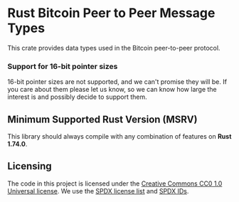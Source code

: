 # Rust Bitcoin Peer to Peer Message Types

This crate provides data types used in the Bitcoin peer-to-peer protocol.

### Support for 16-bit pointer sizes

16-bit pointer sizes are not supported, and we can't promise they will be. If you care about them
please let us know, so we can know how large the interest is and possibly decide to support them.

## Minimum Supported Rust Version (MSRV)

This library should always compile with any combination of features on **Rust 1.74.0**.

## Licensing

The code in this project is licensed under the [Creative Commons CC0 1.0 Universal license](../LICENSE).
We use the [SPDX license list](https://spdx.org/licenses/) and [SPDX IDs](https://spdx.dev/ids/).
